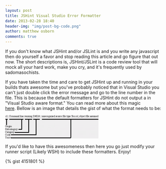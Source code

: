 ```yaml
---
layout: post
title: JSHint Visual Studio Error Formatter
date: 2013-02-28 18:40
header-img: "img/post-bg-code.png"
author: matthew osborn
comments: true
---
```

If you don't know what JSHint and/or JSLint is and you write any javascript then do yourself a favor and stop reading this article and go figure that out now. The short descriptions is, JSHint/JSLint is a code review tool that will mock all your hard work, make you cry, and it's frequently used by sadomasochists.

If you have taken the time and care to get JSHint up and running in your builds thats awesome but you've probably noticed that in Visual Studio you can't just double click the error message and go to the line number in the file. This is because the default formatters for JSHint do not output a in "Visual Studio aware format." You can read more about this magic [here](http://blogs.msdn.com/b/msbuild/archive/2006/11/03/msbuild-visual-studio-aware-error-messages-and-message-formats.aspx). Bellow is an image that details the gist of what the format needs to be:

![Error Message Explination](/img/posts/JSHintErrorMessage.png)


If you'd like to have this awesomeness then here you go just modify your runner script (Likely WSH) to include these formatters. Enjoy!

{% gist 4151801 %}
